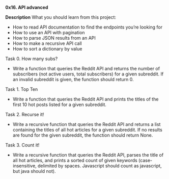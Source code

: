 **0x16. API advanced**

**Description**
What you should learn from this project:

* How to read API documentation to find the endpoints you’re looking for
* How to use an API with pagination
* How to parse JSON results from an API
* How to make a recursive API call
* How to sort a dictionary by value

Task 0. How many subs?
 - Write a function that queries the Reddit API and returns the number of subscribers (not active users, total subscribers) for a given subreddit. If an invalid subreddit is given, the function should return 0.

Task 1. Top Ten
 - Write a function that queries the Reddit API and prints the titles of the first 10 hot posts listed for a given subreddit.

Task 2. Recurse it!
 - Write a recursive function that queries the Reddit API and returns a list containing the titles of all hot articles for a given subreddit. If no results are found for the given subreddit, the function should return None.

Task 3. Count it!
 - Write a recursive function that queries the Reddit API, parses the title of all hot articles, and prints a sorted count of given keywords (case-insensitive, delimited by spaces. Javascript should count as javascript, but java should not).

